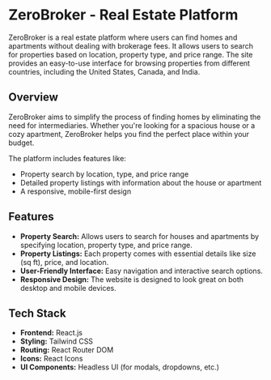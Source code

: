 # ZeroBroker - Real Estate Platform

ZeroBroker is a real estate platform where users can find homes and apartments without dealing with brokerage fees. It allows users to search for properties based on location, property type, and price range. The site provides an easy-to-use interface for browsing properties from different countries, including the United States, Canada, and India.

## Overview

ZeroBroker aims to simplify the process of finding homes by eliminating the need for intermediaries. Whether you're looking for a spacious house or a cozy apartment, ZeroBroker helps you find the perfect place within your budget.

The platform includes features like:

- Property search by location, type, and price range
- Detailed property listings with information about the house or apartment
- A responsive, mobile-first design

## Features

- **Property Search:** Allows users to search for houses and apartments by specifying location, property type, and price range.
- **Property Listings:** Each property comes with essential details like size (sq ft), price, and location.
- **User-Friendly Interface:** Easy navigation and interactive search options.
- **Responsive Design:** The website is designed to look great on both desktop and mobile devices.

## Tech Stack

- **Frontend:** React.js
- **Styling:** Tailwind CSS
- **Routing:** React Router DOM
- **Icons:** React Icons
- **UI Components:** Headless UI (for modals, dropdowns, etc.)
